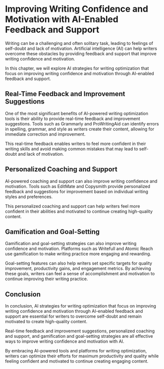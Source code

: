 Improving Writing Confidence and Motivation with AI-Enabled Feedback and Support
===================================================================================================================================

Writing can be a challenging and often solitary task, leading to feelings of self-doubt and lack of motivation. Artificial intelligence (AI) can help writers overcome these obstacles by providing feedback and support that improve writing confidence and motivation.

In this chapter, we will explore AI strategies for writing optimization that focus on improving writing confidence and motivation through AI-enabled feedback and support.

Real-Time Feedback and Improvement Suggestions
----------------------------------------------

One of the most significant benefits of AI-powered writing optimization tools is their ability to provide real-time feedback and improvement suggestions. Tools such as Grammarly and ProWritingAid can identify errors in spelling, grammar, and style as writers create their content, allowing for immediate correction and improvement.

This real-time feedback enables writers to feel more confident in their writing skills and avoid making common mistakes that may lead to self-doubt and lack of motivation.

Personalized Coaching and Support
---------------------------------

AI-powered coaching and support can also improve writing confidence and motivation. Tools such as EditMate and Copysmith provide personalized feedback and suggestions for improvement based on individual writing styles and preferences.

This personalized coaching and support can help writers feel more confident in their abilities and motivated to continue creating high-quality content.

Gamification and Goal-Setting
-----------------------------

Gamification and goal-setting strategies can also improve writing confidence and motivation. Platforms such as Writefull and Atomic Reach use gamification to make writing practice more engaging and rewarding.

Goal-setting features can also help writers set specific targets for quality improvement, productivity gains, and engagement metrics. By achieving these goals, writers can feel a sense of accomplishment and motivation to continue improving their writing practice.

Conclusion
----------

In conclusion, AI strategies for writing optimization that focus on improving writing confidence and motivation through AI-enabled feedback and support are essential for writers to overcome self-doubt and remain motivated to create high-quality content.

Real-time feedback and improvement suggestions, personalized coaching and support, and gamification and goal-setting strategies are all effective ways to improve writing confidence and motivation with AI.

By embracing AI-powered tools and platforms for writing optimization, writers can optimize their efforts for maximum productivity and quality while feeling confident and motivated to continue creating engaging content.
